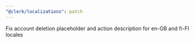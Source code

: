 ```yaml
---
"@clerk/localizations": patch
---
```


Fix account deletion placeholder and action description for en-GB and fi-FI locales

